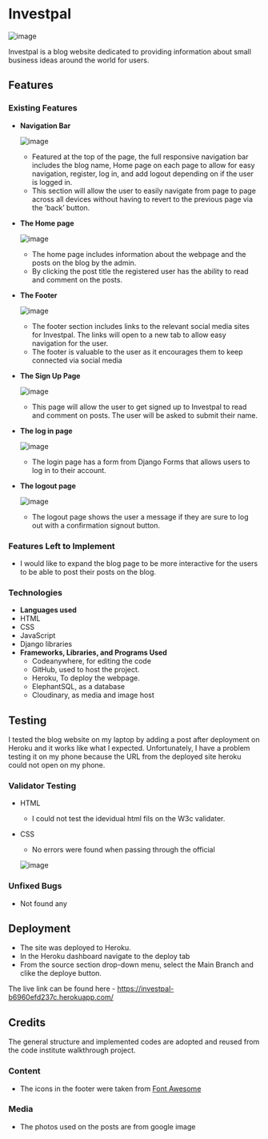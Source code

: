 # Investpal
![image](https://github.com/Yonaseyob/investpal/assets/112119971/ed1c04e1-24f2-4bb6-aac2-74e2a5b76345)


Investpal is a blog website dedicated to providing information about small business ideas around the world for users.

## Features 

### Existing Features

- __Navigation Bar__

   ![image](https://github.com/Yonaseyob/investpal/assets/112119971/e60d860d-9a70-4f02-a0f4-e0106c3e226f)

  - Featured at the top of the page, the full responsive navigation bar includes the blog name, Home page on each page to allow for easy navigation, register, log in, and add logout depending on if the user is logged in.
  - This section will allow the user to easily navigate from page to page across all devices without having to revert to the previous page via the ‘back’ button. 

- __The Home page__

   ![image](https://github.com/Yonaseyob/investpal/assets/112119971/db4fce90-b122-4459-8b40-e3759c2d3e3a)

  - The home page includes information about the webpage and the posts on the blog by the admin.
  - By clicking the post title the registered user has the ability to read and comment on the posts.

- __The Footer__

  ![image](https://github.com/Yonaseyob/investpal/assets/112119971/e9582071-47b8-4fc5-a0cc-13245d35a700)

  - The footer section includes links to the relevant social media sites for Investpal. The links will open to a new tab to allow easy navigation for the user. 
  - The footer is valuable to the user as it encourages them to keep connected via social media

- __The Sign Up Page__

   ![image](https://github.com/Yonaseyob/investpal/assets/112119971/e30ff47e-5481-415f-b10a-637b42bbd25b)

  - This page will allow the user to get signed up to Investpal to read and comment on posts. The user will be asked to submit their name.

- __The log in page__

   ![image](https://github.com/Yonaseyob/investpal/assets/112119971/d7ceae99-03d6-4ba0-8a8f-068c12cb7151)

  - The login page has a form from Django Forms that allows users to log in to their account.

 - __The logout page__

   ![image](https://github.com/Yonaseyob/investpal/assets/112119971/05bdd507-9bc9-4d4a-9d93-c8cb49658147)

   - The logout page shows the user a message if they are sure to log out with a confirmation signout button.

 
### Features Left to Implement

- I would like to expand the blog page to be more interactive for the users to be able to post their posts on the blog.

 ### Technologies
 
- __Languages used__
 - HTML 
 - CSS 
 - JavaScript 
 - Django libraries 
- __Frameworks, Libraries, and Programs Used__
  - Codeanywhere, for editing the code
  - GitHub, used to host the project.
  - Heroku, To deploy the webpage.
  - ElephantSQL, as a database
  - Cloudinary, as media and image host


## Testing 

I tested the blog website on my laptop by adding a post after deployment on Heroku and it works like what I expected. Unfortunately, I have a problem testing it on my phone because the URL from the deployed site heroku could not open on my phone. 

### Validator Testing 

- HTML
  - I could not test the idevidual html fils on the W3c validater.
- CSS
  - No errors were found when passing through the official

   ![image](https://github.com/Yonaseyob/investpal/assets/112119971/8b7150b0-55ac-4dc2-bc6b-763669a061db)
 
### Unfixed Bugs

  - Not found any

## Deployment

  - The site was deployed to Heroku. 
  - In the Heroku dashboard navigate to the deploy tab 
  - From the source section drop-down menu, select the Main Branch and clike the deploye button.
 
The live link can be found here - https://investpal-b6960efd237c.herokuapp.com/

## Credits 

The general structure and implemented codes are adopted and reused from the code institute walkthrough project. 

### Content 

- The icons in the footer were taken from [Font Awesome](https://fontawesome.com/)

### Media

- The photos used on the posts are from google image


